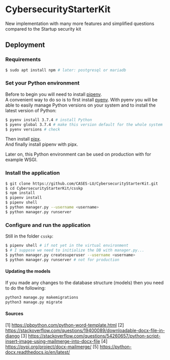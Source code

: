 # CybersecurityStarterKit

New implementation with many more features and simplified questions compared to
the Startup security kit


## Deployment

### Requirements

```bash
$ sudo apt install npm # later: postgresql or mariadb
```


### Set your Python environment

Before to begin you will need to install
[pipenv](https://github.com/pypa/pipenv).  
A convenient way to do so is to first install
[pyenv](https://github.com/pyenv/pyenv). With pyenv you will be able
to easily manage Python versions on your system and to install the latest
version of Python:

```bash
$ pyenv install 3.7.4 # install Python
$ pyenv global 3.7.4 # make this version default for the whole system
$ pyenv versions # check
```

Then install
[pipx](https://github.com/pipxproject/pipx).  
And finally install pipenv with pipx.

Later on, this Python environment can be used on production with for
example WSGI.


### Install the application


```bash
$ git clone https://github.com/CASES-LU/CybersecurityStarterKit.git
$ cd CybersecurityStarterKit/csskp
$ npm install
$ pipenv install
$ pipenv shell
$ python manager.py --username <username>
$ python manager.py runserver
```


### Configure and run the application

Still in the folder `csskp`:

```bash
$ pipenv shell # if not yet in the virtual environment
$ # I suppose we need to initialize the DB with manager.py...
$ python manager.py createsuperuser --username <username>
$ python manager.py runserver # not for production
```


#### Updating the models

If you made any changes to the database structure (models) then you need to do the following:

```bash
python3 manage.py makemigrations
python3 manage.py migrate
```


#### Sources
[1] https://pbpython.com/python-word-template.html
[2] https://stackoverflow.com/questions/19400089/downloadable-docx-file-in-django
[3] https://stackoverflow.com/questions/54260657/python-script-insert-image-using-mailmerge-into-docx-file
[4] https://pypi.org/project/docx-mailmerge/
[5] https://python-docx.readthedocs.io/en/latest/
